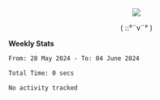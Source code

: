 <p align="center">
<img src= "https://github.com/web-Nuo/web-Nuo/blob/master/assets/88x31button2_magnified.gif?raw=true"/>
</p>
<p align="center">( ::°¨v¨° )</p>

**Weekly Stats**

<!--START_SECTION:waka-->

```txt
From: 28 May 2024 - To: 04 June 2024

Total Time: 0 secs

No activity tracked
```

<!--END_SECTION:waka-->

